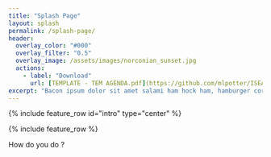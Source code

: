 ```yaml
---
title: "Splash Page"
layout: splash
permalink: /splash-page/
header:
  overlay_color: "#000"
  overlay_filter: "0.5"
  overlay_image: /assets/images/norconian_sunset.jpg
  actions:
    - label: "Download"
      url: [TEMPLATE - TEM AGENDA.pdf](https://github.com/mlpotter/ISEA-OTF-Corona-TEM-GEM/blob/master/assets/files/TEMPLATE%20-%20TEM%20AGENDA.pdf)
excerpt: "Bacon ipsum dolor sit amet salami ham hock ham, hamburger corned beef short ribs kielbasa biltong t-bone drumstick tri-tip tail sirloin pork chop."
---
```

{% include feature_row id="intro" type="center" %}

{% include feature_row %}

How do you do ?

